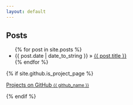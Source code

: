 ```yaml
---
layout: default
---
```

<section>
<h1>Posts</h1>

<ul class="posts">
    {% for post in site.posts %}
      <li><span>{{ post.date | date_to_string }}</span> &raquo; <a href="{{ post.url }}">{{ post.title }}</a></li>
    {% endfor %}
  </ul>

{% if site.github.is_project_page %}
  <p class="view"><a href="{{ site.github.repository_url }}">Projects on GitHub <small>{{ github_name }}</small></a></p>
{% endif %}

</section>

